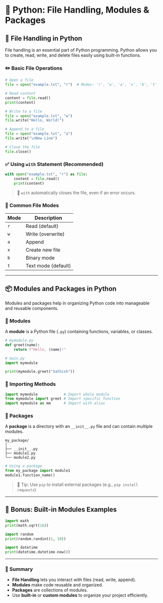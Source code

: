 
# 📘 Python: File Handling, Modules & Packages

## 📂 File Handling in Python

File handling is an essential part of Python programming. Python allows you to create, read, write, and delete files easily using built-in functions.

### ✏️ Basic File Operations

```python
# Open a file
file = open("example.txt", "r")  # Modes: 'r', 'w', 'a', 'x', 'b', 't'

# Read content
content = file.read()
print(content)

# Write to a file
file = open("example.txt", "w")
file.write("Hello, World!")

# Append to a file
file = open("example.txt", "a")
file.write("\nNew Line")

# Close the file
file.close()
```

### ✅ Using `with` Statement (Recommended)

```python
with open("example.txt", "r") as file:
    content = file.read()
    print(content)
```

> 🔐 `with` automatically closes the file, even if an error occurs.

### 📌 Common File Modes

| Mode | Description          |
|------|----------------------|
| `r`  | Read (default)       |
| `w`  | Write (overwrite)    |
| `a`  | Append               |
| `x`  | Create new file      |
| `b`  | Binary mode          |
| `t`  | Text mode (default)  |

---

## 📦 Modules and Packages in Python

Modules and packages help in organizing Python code into manageable and reusable components.

### 📄 Modules

A **module** is a Python file (`.py`) containing functions, variables, or classes.

```python
# mymodule.py
def greet(name):
    return f"Hello, {name}!"
```

```python
# main.py
import mymodule

print(mymodule.greet("Sathish"))
```

### 🔧 Importing Methods

```python
import mymodule            # Import whole module
from mymodule import greet # Import specific function
import mymodule as mm      # Import with alias
```

### 📁 Packages

A **package** is a directory with an `__init__.py` file and can contain multiple modules.

```
my_package/
│
├── __init__.py
├── module1.py
└── module2.py
```

```python
# Using a package
from my_package import module1
module1.function_name()
```

> 🧠 Tip: Use `pip` to install external packages (e.g., `pip install requests`)

---

## 🧪 Bonus: Built-in Modules Examples

```python
import math
print(math.sqrt(16))

import random
print(random.randint(1, 10))

import datetime
print(datetime.datetime.now())
```

---

### 🎯 Summary

- **File Handling** lets you interact with files (read, write, append).
- **Modules** make code reusable and organized.
- **Packages** are collections of modules.
- Use **built-in** or **custom modules** to organize your project efficiently.
